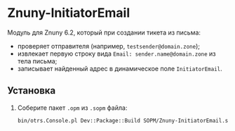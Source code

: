 # Znuny-InitiatorEmail

Модуль для Znuny 6.2, который при создании тикета из письма:
- проверяет отправителя (например, `testsender@domain.zone`);
- извлекает первую строку вида `Email: sender.name@domain.zone` из тела письма;
- записывает найденный адрес в динамическое поле `InitiatorEmail`.

## Установка
1. Соберите пакет `.opm` из `.sopm` файла:
   ```bash
   bin/otrs.Console.pl Dev::Package::Build SOPM/Znuny-InitiatorEmail.sopm
